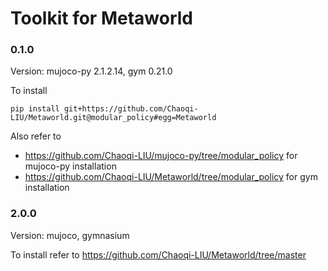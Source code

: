 # Toolkit for Metaworld

### 0.1.0
Version: mujoco-py 2.1.2.14, gym 0.21.0

To install
```
pip install git+https://github.com/Chaoqi-LIU/Metaworld.git@modular_policy#egg=Metaworld
```
Also refer to 
* https://github.com/Chaoqi-LIU/mujoco-py/tree/modular_policy for mujoco-py installation
* https://github.com/Chaoqi-LIU/Metaworld/tree/modular_policy for gym installation

### 2.0.0
Version: mujoco, gymnasium

To install refer to https://github.com/Chaoqi-LIU/Metaworld/tree/master
